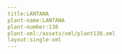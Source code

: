 ```yaml
---
title:LANTANA
plant-name:LANTANA
plant-number:138
plant-xml:/assets/xml/plant138.xml
layout:single-xml
---
```

